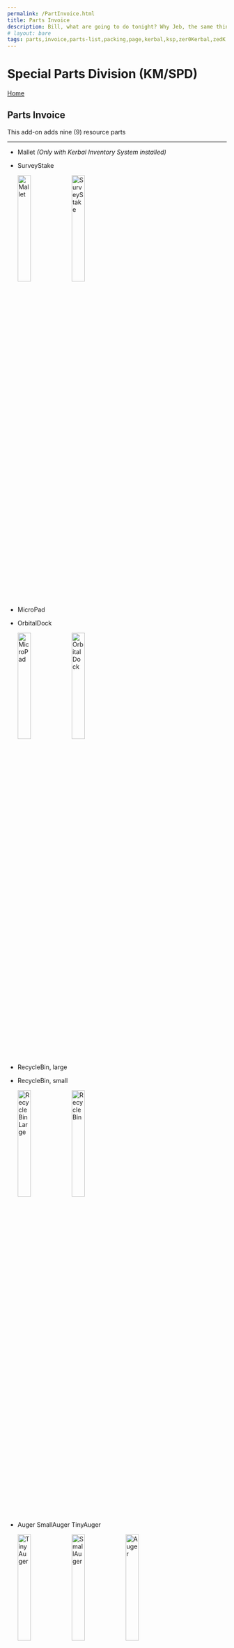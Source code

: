 ```yaml
---
permalink: /PartInvoice.html
title: Parts Invoice
description: Bill, what are going to do tonight? Why Jeb, the same thing we do every night, Take over the world!
# layout: bare
tags: parts,invoice,parts-list,packing,page,kerbal,ksp,zer0Kerbal,zedK
---
```


<!-- PartInvoice.md v1.1.3.1
Special Parts Division (KM/SPD)
created: 01 Feb 2022
updated: 30 Mar 2022 -->
<script src="https://kit.fontawesome.com/0ea5493613.js" crossorigin="anonymous"></script>
<i class="fa fa-gear fa-spin fa-3x" style="color: firebrick"></i>
# Special Parts Division (KM/SPD)

[Home](./index.md)

## Parts Invoice

This add-on adds nine (9) resource parts

---

* Mallet *(Only with Kerbal Inventory System installed)*
* SurveyStake

  <img src="https://raw.githubusercontent.com/zer0Kerbal/NotSoSimpleConstruction/master/GameData/NotSoSimpleConstruction/Parts/%40thumbs/ElMallet_icon.png" alt="Mallet" width="25%" height="25%" /> <img src="https://raw.githubusercontent.com/zer0Kerbal/NotSoSimpleConstruction/master/GameData/NotSoSimpleConstruction/Parts/%40thumbs/ELSurveyStake_icon.png" alt="SurveyStake" width="25%" height="25%" />

* MicroPad
* OrbitalDock

  <img src="https://raw.githubusercontent.com/zer0Kerbal/NotSoSimpleConstruction/master/GameData/NotSoSimpleConstruction/Parts/%40thumbs/ELMicroPad_icon.png" alt="MicroPad" width="25%" height="25%" /> <img src="https://raw.githubusercontent.com/zer0Kerbal/NotSoSimpleConstruction/master/GameData/NotSoSimpleConstruction/Parts/%40thumbs/ELOrbitalDock_icon.png" alt="OrbitalDock" width="25%" height="25%" />

* RecycleBin, large
* RecycleBin, small

  <img src="https://raw.githubusercontent.com/zer0Kerbal/NotSoSimpleConstruction/master/GameData/NotSoSimpleConstruction/Parts/%40thumbs/ELRecycleBin.Large_icon.png" alt="RecycleBin Large" width="25%" height="25%" /> <img src="https://raw.githubusercontent.com/zer0Kerbal/NotSoSimpleConstruction/master/GameData/NotSoSimpleConstruction/Parts/%40thumbs/ELRecycleBin_icon.png" alt="RecycleBin" width="25%" height="25%" />

* Auger SmallAuger TinyAuger

  <img src="https://raw.githubusercontent.com/zer0Kerbal/NotSoSimpleConstruction/master/GameData/NotSoSimpleConstruction/Parts/%40thumbs/ELTinyAuger_icon.png" alt="TinyAuger" width="25%" height="25%" />   <img src="https://raw.githubusercontent.com/zer0Kerbal/NotSoSimpleConstruction/master/GameData/NotSoSimpleConstruction/Parts/%40thumbs/ELSmallAuger_icon.png" alt="SmallAuger" width="25%" height="25%" />   <img src="https://raw.githubusercontent.com/zer0Kerbal/NotSoSimpleConstruction/master/GameData/NotSoSimpleConstruction/Parts/%40thumbs/ELAuger_icon.png" alt="Auger" width="25%" height="25%" />

---

[top](#Parts-Invoice)

<!-- this file CC BY-ND 4.0 by zer0Kerbal -->

<!-- ![Cargo Bay](/GameData/MiniSampleReturnCapsule/Parts/@thumbs/msrc-cargoBay_icon.png) -->
